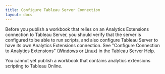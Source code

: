 ```yaml
---
title: Configure Tableau Server Connection
layout: docs
---
```


Before you publish a workbook that relies on an Analytics Extensions connection to Tableau Server, you should verify that the server is configured to be able to run scripts, and also configure Tableau Server to have its own Analytics Extensions connection. See "Configure Connection to Analytics Extensions" ([Windows](https://help.tableau.com/current/server/en-us/config_r_tabpy.htm) or [Linux](https://help.tableau.com/current/server-linux/en-us/config_r_tabpy.htm)) in the Tableau Server Help.

You cannot yet publish a workbook that contains analytics extensions scripting to Tableau Online.
